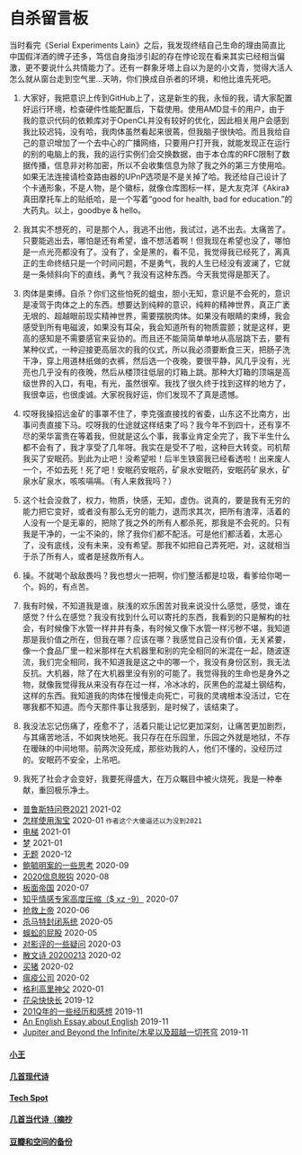 # 自杀留言板

当时看完《Serial Experiments Lain》之后，我发现终结自己生命的理由简直比中国假洋酒的牌子还多，笃信自身指涉引起的存在悖论现在看来其实已经相当偏激，更不要说什么共情能力了。还有一群象牙塔上自以为是的小文青，觉得大活人怎么就从窗台走到空气里...天呐，你们换成自杀者的环境，和他比谁先死吧。

1. 大家好，我把意识上传到GitHub上了，这是新生的我，永恒的我，请大家配置好运行环境，检查硬件性能配置后，下载使用。使用AMD显卡的用户，由于我的意识代码的依赖库对于OpenCL并没有较好的优化，因此相关用户会感到我比较迟钝，没有哈，我肉体虽然看起来很蔫，但我脑子很快哈。而且我给自己的意识增加了一个去中心的广播网络，只要用户打开我，就能发现正在运行的别的电脑上的我，我的运行实例们会交换数据，由于本仓库的RFC限制了数据传播，信息非对称加密，所以不会收集信息为除了我之外的第三方使用哈。如果无法连接请检查路由器的UPnP选项是不是关掉了哈。我还给自己设计了个卡通形象，不是人物，是个徽标，就像仓库图标一样，是大友克洋《Akira》真田摩托车上的贴纸哈，是一个写着“good for health, bad for education.”的大药丸。以上，goodbye & hello。

2. 我其实不想死的，可是那个人，我逃不出他，我试过，逃不出去。太痛苦了。只要能逃出去，哪怕是还有希望，谁不想活着啊！但我现在希望也没了，哪怕是一点光亮都没有了。没有了，全是黑的，看不见，我觉得我已经死了，离真正的生命终结只是一个时间问题，不是勇气，我的人生已经没有波澜了，它就是一条倾斜向下的直线，勇气？我没有这种东西。今天我觉得是那天了。

3. 肉体是束缚。自杀？你们这些怕死的蛆虫，胆小无知，意识是不会死的，意识是凌驾于肉体之上的东西。想要达到纯粹的意识，纯粹的精神世界，真正广袤无垠的、超越眼前现实精神世界，需要摆脱肉体。如果没有眼睛的束缚，我会感受到所有电磁波，如果没有耳朵，我会知道所有的物质震颤；就是这样，更高的感知是不需要感官来妥协的。而且还不能简简单单地从高层跳下去，要有某种仪式，一种迎接更高层次的我的仪式，所以我必须要断食三天，把肠子洗干净，穿上用道林纸做的衣裤，然后选一个夜晚，要很平静，风几乎没有，光亮也几乎没有的夜晚，然后从楼顶往低层的灯箱上跳。那种大灯箱的顶端是高级世界的入口，有电，有光，虽然很窄。我找了很久终于找到这样的地方了，我很幸运，也很虔诚。大家祝我好运，你们发现不了真是遗憾。

4. 哎呀我操招远金矿的事罩不住了，李克强直接找的省委，山东这不比南方，出事问责直接下马。哎呀我的仕途就这样结束了吗？我今年不到四十，还有享不尽的荣华富贵在等着我，但就是这么个事，我事业肯定全完了，我下半生什么都不会有了，我才享受了几年呀。我实在是受不了啦，这种巨大转变。司机帮我买了安眠药。到此为止吧！没希望啦！后半生铁窗我已经看透啦！出来废人一个，不如去死！死了吧！安眠药安眠药，矿泉水安眠药，安眠药矿泉水，矿泉水矿泉水，咳咳嗝嗝。（有人来救我吗？）

5. 这个社会没救了，权力，物质，快感，无知，虚伪。说真的，要是我有无穷的能力把它变好，或者没有那么无穷的能力，退而求其次，把所有渣滓，活着的人没有一个是无辜的，把除了我之外的所有人都杀死，那我是不会死的。只有我是干净的，一尘不染的，除了我你们都不配活。可是他们都活着，太恶心了，没有底线，没有未来，没有希望。那我不如把自己弄死吧，对，这就相当于杀了所有人，或者是拯救所有人。

6. 操。不就喝个敌敌畏吗？我也想火一把啊，你们整活都是垃圾，看爹给你喝一个。妈的，有点苦。

7. 我有时候，不知道我是谁，肤浅的欢乐困苦对我来说没什么感觉，感觉，谁在感觉？什么在感觉？我没有找到什么可以寄托的东西，我看到的只是解构的社会，有时候像下水管一样井井有条，有时候又像下水管一样污秽不堪，我知道那是我价值之所在，但我在哪？应该在哪？我感觉自己没有价值，无关紧要，像一个食品厂里一粒米那样在大机器里和别的完全相同的米混在一起，随波逐流，我们完全相同，我不知道我是这之中的哪一个，我没有身份区别，我无法反抗。大机器，除了在大机器里没有别的可能了。我觉得我的生命也是身外之物，就像我觉得我从来没有存在过一样，冷冰冰的，灰黑色的混凝土钢结构，这样的东西。我知道我的肉体在慢慢走向死亡，可我的灵魂根本没活过，它在哪我都不知道。而今天那件事让我感到，是时候了，该结束了。

8. 我没法忘记伤痛了，痊愈不了，活着只能让记忆更加深刻，让痛苦更加剧烈，与其痛苦地活，不如爽快地死。我只存在在乐园里，乐园之外就是地狱，不存在暧昧的中间地带。前两次没死成，那些劝我的人，他们不懂的，没经历过的。安眠药不安全，上吊吧。

9. 我死了社会才会变好，我要死得盛大，在万众瞩目中被火烧死，我是一种奉献，重回极乐净土。

* [普鲁斯特问卷2021](posts/2021-02-q.md) 2021-02
* [怎样使用淘宝](posts/2020-01-taobao.md) 2020-01 `作者这个大傻逼还以为没到2021`
* [电梯](posts/2021-01-e.md) 2021-01
* [梦](posts/2021-01-dream.md) 2021-01
* [无题](posts/2020-12-28-none.md) 2020-12
* [鲍毓明案的一些思考](posts/2020-08-sh.md) 2020-09
* [2020信息脱钩](posts/2020-08-detach.md) 2020-08
* [板面帝国](posts/2020-07-28-bmatrix.md) 2020-07
* [知乎情感专家高度压缩（$ xz -9）](posts/2020-07-zhihu.md) 2020-07
* [抢救上帝](posts/2020-06-rescue-of-god.md) 2020-06
* [杀马特封闭系统](posts/2020-05-21-closure.md) 2020-05
* [蜈蚣的屁股](posts/2020-05-14-ass.md) 2020-05
* [对影评的一些疑问](posts/2020-03-11-mreview.md) 2020-03
* [散文诗 20200213](posts/2020-02-13-v.md) 2020-02
* [买猪](posts/2020-02-09-pig.md) 2020-02
* [瘟疫公司](posts/2020-02-02-ncov.md) 2020-02
* [格利高里神父](posts/2020-01-05-hl2.md) 2020-01
* [花朵快快长](posts/2019-12-21-none.md) 2019-12
* [201Q年的一些经历和感想](posts/2019-11-30-q.md) 2019-11
* [An English Essay about English](posts/2019-11-english.md) 2019-11
* [Jupiter and Beyond the Infinite/木星以及超越一切苍穹](posts/2019-11-26-idx.md) 2019-11

#### [小王](index_wang.md)

#### [几首现代诗](index_mverse.md)

#### [Tech Spot](index_tech.md)

#### [几首当代诗（摘抄](contemporary/intro.md)

#### [豆瓣和空间的备份](index_history.md)
